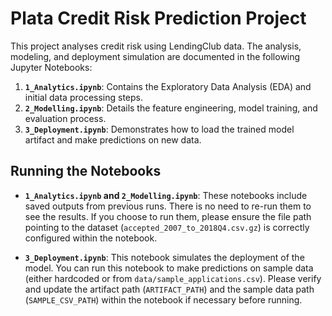 # Plata Credit Risk Prediction Project

This project analyses credit risk using LendingClub data.
The analysis, modeling, and deployment simulation are documented in the following Jupyter Notebooks:

1.  **`1_Analytics.ipynb`**: Contains the Exploratory Data Analysis (EDA) and initial data processing steps.
2.  **`2_Modelling.ipynb`**: Details the feature engineering, model training, and evaluation process.
3.  **`3_Deployment.ipynb`**: Demonstrates how to load the trained model artifact and make predictions on new data.

## Running the Notebooks

-   **`1_Analytics.ipynb` and `2_Modelling.ipynb`**: These notebooks include saved outputs from previous runs. There is no need to re-run them to see the results. If you choose to run them, please ensure the file path pointing to the dataset (`accepted_2007_to_2018Q4.csv.gz`) is correctly configured within the notebook.

-   **`3_Deployment.ipynb`**: This notebook simulates the deployment of the model. You can run this notebook to make predictions on sample data (either hardcoded or from `data/sample_applications.csv`). Please verify and update the artifact path (`ARTIFACT_PATH`) and the sample data path (`SAMPLE_CSV_PATH`) within the notebook if necessary before running. 
